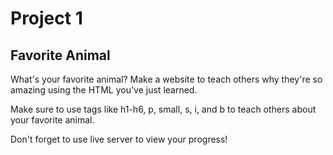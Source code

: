 # Project 1

## Favorite Animal

What's your favorite animal? Make a website to teach others why they're so amazing using the HTML you've just learned.

Make sure to use tags like h1-h6, p, small, s, i, and b to teach others about your favorite animal.

Don't forget to use live server to view your progress!